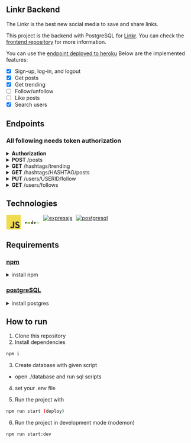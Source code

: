 ## Linkr Backend

The Linkr is the best new social media to save and share links.

This project is the backend with PostgreSQL for [Linkr](https://linkr-rust.vercel.app/). You can check the [frontend repository](https://github.com/AntonioGMN/Linkr_frontend) for more information.

You can use the [endpoint deployed to heroku](https://linkr390.herokuapp.com)
Below are the implemented features:

- [x] Sign-up, log-in, and logout
- [x] Get posts
- [x] Get trending
- [ ] Follow/unfollow
- [ ] Like posts
- [x] Search users

## Endpoints

### All following needs token authorization

<details>
    <summary>
        <strong >Authorization</strong>
    </summary>
- send a Bearer token on headers like this:

```json
{
  "headers": {
    "authorization": "Bearer 1cf7cccf-48ad-4edd-8b9d-121b1199aaf4"
  }
}
```

- it returns <strong>400</strong> for empty auth, without Bearer or token not uuid

- it returns <strong>401</strong> for unauthorized

</details>

<details>
    <summary>
        <strong>POST</strong> /posts
    </summary>
send body request like this:

```json
{
  "link": "https://www.google.com/",
  "text": "awesome #search engine"
}
```

- text is optional

- it returns status <strong>201</strong> for success

and object like this

```json
{
  "post": {
    "id": 49,
    "link": "https://www.google.com/",
    "text": "awesome #search engine",
    "time": "2022-03-29T23:48:56.636Z",
    "linkTitle": "Google",
    "linkDescription": "Link doesn't have a description",
    "linkImage": "/images/branding/googleg/1x/googleg_standard_color_128dp.png"
  },
  "user": {
    "id": 2,
    "email": "goku@kame.com",
    "name": "goku",
    "pictureUrl": "https://dragonball.com/goku.jpeg"
  },
  "like": []
}
```

</details>
<details>
    <summary>
        <strong>GET</strong> /hashtags/trending
    </summary>

- it returns status <strong>200</strong> for success

and array like this

```json
[
  {
    "count": "10",
    "name": "#topTrending",
    "id": 13
  },
  {
    "count": "5",
    "name": "miranha",
    "id": 12
  }
]
```

- count is the number of mentions

</details>

<details>
    <summary>
        <strong>GET</strong> /hashtags/HASHTAG/posts
    </summary>

- change HASHTAG to the hashtag you're looking for

- it returns status <strong>200</strong> for success

and array like this

```json
[
  {
    "id": 27,
    "text": "testing is cool #teste",
    "link": "https://www.google.com/",
    "linkTitle": "Google",
    "linkDescription": "Link doesn't have a description",
    "linkImage": "/images/branding/googleg/1x/googleg_standard_color_128dp.png",
    "authorId": 2,
    "name": "goku",
    "pictureUrl": "https://dragonball.com/goku.jpeg",
    "likes": [],
    "hashtags": []
  },
```

</details>

<details>
    <summary>
        <strong>PUT</strong> /users/USERID/follow
    </summary>

- it returns status <strong>200</strong> for success

- change USERID to the user id you're following or unfollowing

- it return status <strong>400</strong> if USERID is not a number or if is the same user requesting

- it return status <strong>404</strong> if there isn't a user with USERID

</details>

<details>
    <summary>
        <strong>GET</strong> /users/follows
    </summary>

- it returns status <strong>200</strong> for success

and array like this

```json
[
  {
    "id": 5,
    "followedId": 1,
    "followerId": 2
  }
  {
    "id": 6,
    "followedId": 5,
    "followerId": 2
  }
]
```

</details>

## Technologies

<div style="display: flex; gap: 10px; height: 40px;">
  <a title="JavaScript" href="https://developer.mozilla.org/en-US/docs/Web/JavaScript" target="_blank" rel="noreferrer"> 
      <img src="https://raw.githubusercontent.com/devicons/devicon/master/icons/javascript/javascript-original.svg" alt="javascript" height="40"/>
  </a>
  <a title="Node JS" href="https://nodejs.org" target="_blank" rel="noreferrer"> 
      <img style="background: white;" src="https://raw.githubusercontent.com/devicons/devicon/master/icons/nodejs/nodejs-original-wordmark.svg" alt="nodejs" height="40"/> 
  </a>
  <a title="Express JS" href="https://expressjs.com/" target="_blank" rel="noreferrer"> 
      <img style="background: white;" src="https://www.vectorlogo.zone/logos/expressjs/expressjs-icon.svg" alt="expressjs" height="40"/> 
  </a>
  <a title="PostgreSQL" href="https://www.postgresql.org/" target="_blank" rel="noreferrer"> 
      <img style="background: white;" src="https://www.postgresql.org/media/img/about/press/elephant.png" alt="postgresql" height="40"/> 
  </a>
</div>

## Requirements

### [npm](https://www.npmjs.com/)

<details>
    <summary>install npm</summary>

```bash
wget -qO- <https://raw.githubusercontent.com/nvm-sh/nvm/v0.38.0/install.sh> | bash

## Or this command
wget -qO- https://raw.githubusercontent.com/nvm-sh/nvm/v0.38.0/install.sh | bash

# Close and open terminal
nvm install --lts
nvm use --lts
# Verify node version
node --version # Must show v14.16.1
# Verify npm version
npm -v
```

</details>

### [postgreSQL](https://www.postgresql.org/)

<details>
    <summary>install postgres</summary>

```bash
sudo apt install postgresql postgresql-contrib
```

</details>

## How to run

1. Clone this repository
2. Install dependencies

```bash
npm i
```

3. Create database with given script

- open ./database and run sql scripts

4. set your .env file

5. Run the project with

```bash
npm run start (deploy)
```

6. Run the project in development mode (nodemon)

```bash
npm run start:dev
```
